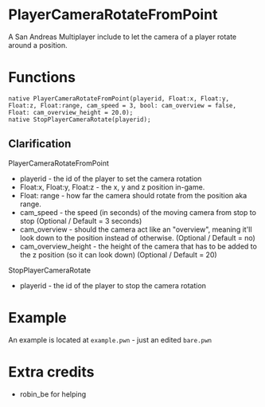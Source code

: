# PlayerCameraRotateFromPoint
A San Andreas Multiplayer include to let the camera of a player rotate around a position.

# Functions
```PAWN
native PlayerCameraRotateFromPoint(playerid, Float:x, Float:y, Float:z, Float:range, cam_speed = 3, bool: cam_overview = false, Float: cam_overview_height = 20.0);
native StopPlayerCameraRotate(playerid);
```

## Clarification

PlayerCameraRotateFromPoint
* playerid - the id of the player to set the camera rotation
* Float:x, Float:y, Float:z - the x, y and z position in-game.
* Float: range - how far the camera should rotate from the position aka range.
* cam_speed - the speed (in seconds) of the moving camera from stop to stop (Optional / Default = 3 seconds)
* cam_overview - should the camera act like an "overview", meaning it'll look down to the position instead of otherwise. (Optional / Default = no)
* cam_overview_height - the height of the camera that has to be added to the z position (so it can look down) (Optional / Default = 20)

StopPlayerCameraRotate
* playerid - the id of the player to stop the camera rotation

# Example
An example is located at ``example.pwn`` - just an edited ``bare.pwn``

# Extra credits
* robin_be for helping
